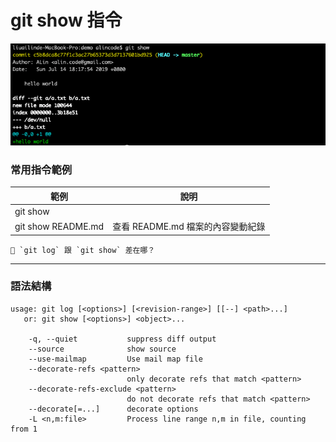 # git show 指令

![](assets/git_show.png)

### 常用指令範例

| 範例                                         | 說明                         |
|---------------------------------------------|------------------------------|
| git show                                    |                              |
| git show README.md                          | 查看 README.md 檔案的內容變動紀錄 |

```
🤔 `git log` 跟 `git show` 差在哪？
```
---
### 語法結構

```
usage: git log [<options>] [<revision-range>] [[--] <path>...]
   or: git show [<options>] <object>...

    -q, --quiet           suppress diff output
    --source              show source
    --use-mailmap         Use mail map file
    --decorate-refs <pattern>
                          only decorate refs that match <pattern>
    --decorate-refs-exclude <pattern>
                          do not decorate refs that match <pattern>
    --decorate[=...]      decorate options
    -L <n,m:file>         Process line range n,m in file, counting from 1
```